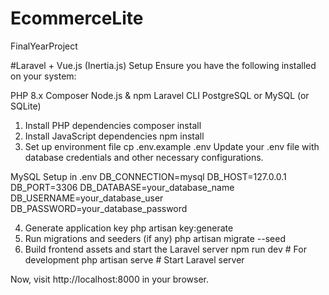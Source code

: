 # EcommerceLite
FinalYearProject

#Laravel + Vue.js (Inertia.js) Setup
Ensure you have the following installed on your system:

PHP 8.x
Composer
Node.js & npm
Laravel CLI
PostgreSQL or MySQL (or SQLite)

1. Install PHP dependencies
composer install
2. Install JavaScript dependencies
npm install
3. Set up environment file
cp .env.example .env
Update your .env file with database credentials and other necessary configurations.

MySQL Setup in .env
DB_CONNECTION=mysql
DB_HOST=127.0.0.1
DB_PORT=3306
DB_DATABASE=your_database_name
DB_USERNAME=your_database_user
DB_PASSWORD=your_database_password

4. Generate application key
php artisan key:generate
5. Run migrations and seeders (if any)
php artisan migrate --seed
6. Build frontend assets and start the Laravel server
npm run dev  # For development
php artisan serve  # Start Laravel server

Now, visit http://localhost:8000 in your browser.
